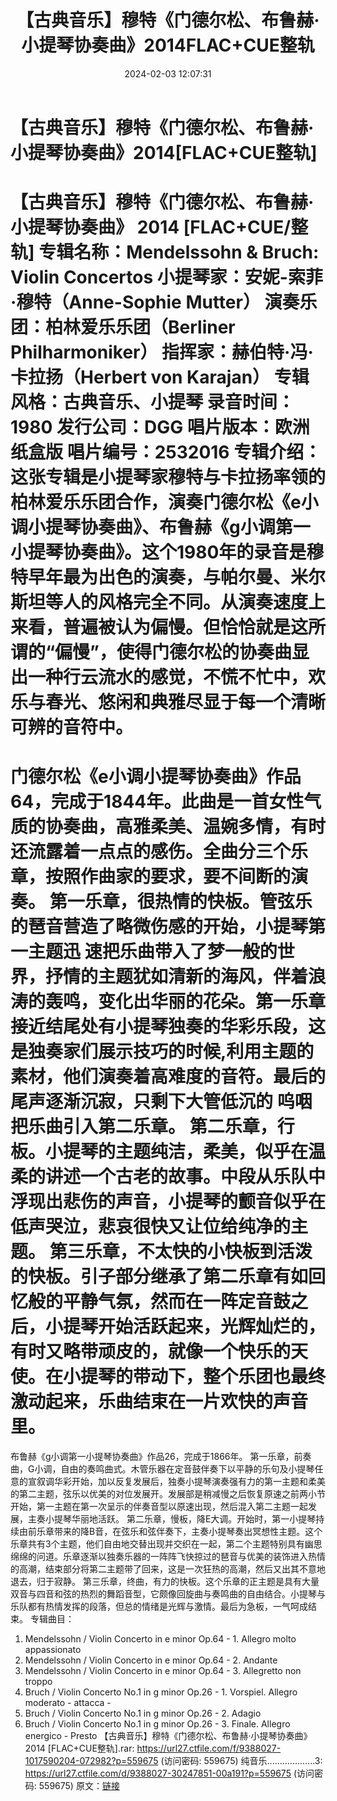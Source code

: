﻿---
title: 【古典音乐】穆特《门德尔松、布鲁赫·小提琴协奏曲》2014FLAC+CUE整轨
date: 2024-02-03 12:07:31
categories: 古典音乐、新世纪、纯音雅乐
tags: 纯音雅乐
---
# 【古典音乐】穆特《门德尔松、布鲁赫·小提琴协奏曲》2014[FLAC+CUE整轨]

【古典音乐】穆特《门德尔松、布鲁赫·小提琴协奏曲》 2014
[FLAC+CUE/整轨]
专辑名称：Mendelssohn & Bruch: Violin Concertos
小提琴家：安妮-索菲·穆特（Anne-Sophie Mutter）
演奏乐团：柏林爱乐乐团（Berliner Philharmoniker）
指挥家：赫伯特·冯·卡拉扬（Herbert von Karajan）
专辑风格：古典音乐、小提琴
录音时间：1980
发行公司：DGG
唱片版本：欧洲纸盒版
唱片编号：2532016
专辑介绍：
这张专辑是小提琴家穆特与卡拉扬率领的柏林爱乐乐团合作，演奏门德尔松《e小调小提琴协奏曲》、布鲁赫《g小调第一小提琴协奏曲》。这个1980年的录音是穆特早年最为出色的演奏，与帕尔曼、米尔斯坦等人的风格完全不同。从演奏速度上来看，普遍被认为偏慢。但恰恰就是这所谓的“偏慢”，使得门德尔松的协奏曲显出一种行云流水的感觉，不慌不忙中，欢乐与春光、悠闲和典雅尽显于每一个清晰可辨的音符中。
==========
门德尔松《e小调小提琴协奏曲》作品64，完成于1844年。此曲是一首女性气质的协奏曲，高雅柔美、温婉多情，有时还流露着一点点的感伤。全曲分三个乐章，按照作曲家的要求，要不间断的演奏。
第一乐章，很热情的快板。管弦乐的琶音营造了略微伤感的开始，小提琴第一主题迅
速把乐曲带入了梦一般的世界，抒情的主题犹如清新的海风，伴着浪涛的轰鸣，变化出华丽的花朵。第一乐章接近结尾处有小提琴独奏的华彩乐段，这是独奏家们展示技巧的时候,利用主题的素材，他们演奏着高难度的音符。最后的尾声逐渐沉寂，只剩下大管低沉的
呜咽把乐曲引入第二乐章。
第二乐章，行板。小提琴的主题纯洁，柔美，似乎在温柔的讲述一个古老的故事。中段从乐队中浮现出悲伤的声音，小提琴的颤音似乎在低声哭泣，悲哀很快又让位给纯净的主题。
第三乐章，不太快的小快板到活泼的快板。引子部分继承了第二乐章有如回忆般的平静气氛，然而在一阵定音鼓之后，小提琴开始活跃起来，光辉灿烂的，有时又略带顽皮的，就像一个快乐的天使。在小提琴的带动下，整个乐团也最终激动起来，乐曲结束在一片欢快的声音里。
==========
布鲁赫《g小调第一小提琴协奏曲》作品26，完成于1866年。
第一乐章，前奏曲，G小调，自由的奏鸣曲式。木管乐器在定音鼓伴奏下以平静的乐句及小提琴任意的宣叙调华彩开始，加以反复发展后，独奏小提琴演奏强有力的第一主题和柔美的第二主题，弦乐以优美的对位发展开。发展部是稍减慢之后恢复原速之前两小节开始，第一主题在第一次呈示的伴奏音型以原速出现，然后混入第二主题一起发展，主奏小提琴华丽地活跃。
第二乐章，慢板，降E大调。开始时，第一小提琴持续由前乐章带来的降B音，在弦乐和弦伴奏下，主奏小提琴奏出冥想性主题。这个乐章共有3个主题，他们自由地交替出现并交织在一起，第二个主题特别具有幽思绵绵的问道。乐章逐渐以独奏乐器的一阵阵飞快掠过的琶音与优美的装饰进入热情的高潮，结束部分将第二主题带了回来，这是一次狂热的高潮，然后又出其不意地退去，归于寂静。
第三乐章，终曲，有力的快板。这个乐章的正主题是具有大量双音与四音和弦的热烈的舞蹈音型，它颇像回旋曲与奏鸣曲的自由结合。小提琴与乐队都有热情发挥的段落，但总的情绪是光辉与激情。最后为急板，一气呵成结束。
专辑曲目：
01. Mendelssohn / Violin Concerto in e minor Op.64 - 1. Allegro
molto appassionato
02. Mendelssohn / Violin Concerto in e minor Op.64 - 2.
Andante
03. Mendelssohn / Violin Concerto in e minor Op.64 - 3.
Allegretto non troppo
04. Bruch / Violin Concerto No.1 in g minor Op.26 - 1. Vorspiel.
Allegro moderato - attacca -
05. Bruch / Violin Concerto No.1 in g minor Op.26 - 2.
Adagio
06. Bruch / Violin Concerto No.1 in g minor Op.26 - 3. Finale.
Allegro energico - Presto
【古典音乐】穆特《门德尔松、布鲁赫·小提琴协奏曲》 2014 [FLAC+CUE整轨].rar: https://url27.ctfile.com/f/9388027-1017590204-072982?p=559675
(访问密码: 559675)
纯音乐...................3: https://url27.ctfile.com/d/9388027-30247851-00a191?p=559675
(访问密码: 559675)
原文：[链接](https://blog.sina.com.cn/s/blog_1647c7e76010314cx.html)